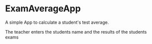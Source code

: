 # ExamAverageApp
A simple App to calculate a student's test average.

The teacher enters the students name and the results of the students exams

![]()
